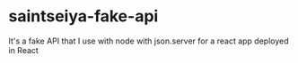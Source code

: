 # saintseiya-fake-api
It's a fake API that I use with node with json.server for a react app deployed in React 
